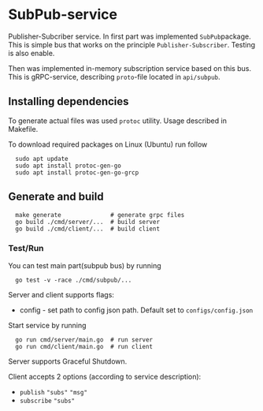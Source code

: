 # SubPub-service
Publisher-Subcriber service.
In first part was implemented `SubPub`package. This is simple bus that works on the principle `Publisher-Subscriber`. Testing is also enable.

Then was implemented in-memory subscription service based on this bus. This is gRPC-service, describing `proto`-file located in `api/subpub`.


## Installing dependencies 

To generate actual files was used `protoc` utility.
Usage described in Makefile.

To download required packages on Linux (Ubuntu) run follow
```
  sudo apt update
  sudo apt install protoc-gen-go
  sudo apt install protoc-gen-go-grcp
```

## Generate and build
```
  make generate              # generate grpc files
  go build ./cmd/server/...  # build server
  go build ./cmd/client/...  # build client
```

### Test/Run

You can test main part(subpub bus) by running
```
  go test -v -race ./cmd/subpub/...
```

Server and client supports flags:

- config - set path to config json path. Default set to `configs/config.json` 


Start service by running
```
  go run cmd/server/main.go  # run server
  go run cmd/client/main.go  # run client
```

Server supports Graceful Shutdown.

Client accepts 2 options (according to service description):
- `publish` `"subs"` `"msg"`
- `subscribe` `"subs"`

